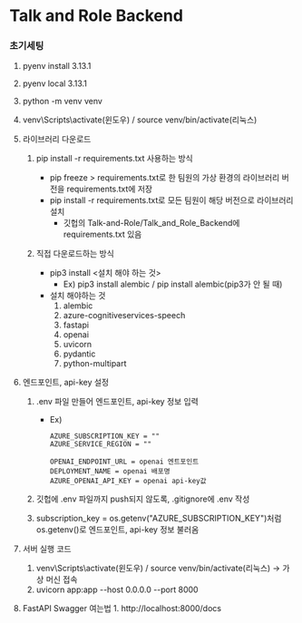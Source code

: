# Talk and Role Backend

### 초기세팅

1. pyenv install 3.13.1

2. pyenv local 3.13.1

3. python -m venv venv

4. venv\Scripts\activate(윈도우) / source venv/bin/activate(리눅스)

5. 라이브러리 다운로드

   1. pip install -r requirements.txt 사용하는 방식

      - pip freeze > requirements.txt로 한 팀원의 가상 환경의 라이브러리 버전을 requirements.txt에 저장
      - pip install -r requirements.txt로 모든 팀원이 해당 버전으로 라이브러리 설치
        - 깃헙의 Talk-and-Role/Talk_and_Role_Backend에 requirements.txt 있음

   2. 직접 다운로드하는 방식
      - pip3 install <설치 해야 하는 것>
        - Ex) pip3 install alembic / pip install alembic(pip3가 안 될 때)
      - 설치 해야하는 것
        1. alembic
        2. azure-cognitiveservices-speech
        3. fastapi
        4. openai
        5. uvicorn
        6. pydantic
        7. python-multipart

6. 엔드포인트, api-key 설정

   1. .env 파일 만들어 엔드포인트, api-key 정보 입력

      - Ex)

        ```
        AZURE_SUBSCRIPTION_KEY = ""
        AZURE_SERVICE_REGION = ""

        OPENAI_ENDPOINT_URL = openai 엔트포인트
        DEPLOYMENT_NAME = openai 배포명
        AZURE_OPENAI_API_KEY = openai api-key값
        ```

   2. 깃헙에 .env 파일까지 push되지 않도록, .gitignore에 .env 작성
   3. subscription_key = os.getenv("AZURE_SUBSCRIPTION_KEY")처럼 os.getenv()로 엔드포인트, api-key 정보 불러옴

7. 서버 실행 코드

   1. venv\Scripts\activate(윈도우) / source venv/bin/activate(리눅스) -> 가상 머신 접속
   2. uvicorn app:app --host 0.0.0.0 --port 8000

8. FastAPI Swagger 여는법 1. http://localhost:8000/docs
